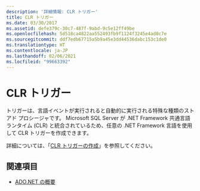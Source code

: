 ```yaml
---
description: '詳細情報: CLR トリガー'
title: CLR トリガー
ms.date: 03/30/2017
ms.assetid: defe379c-30c7-487f-9abd-9c5e12ff49be
ms.openlocfilehash: 5d518ca4822aa552493fb9f1124f3245e4ad8c7e
ms.sourcegitcommit: ddf7edb67715a5b9a45e3dd44536dabc153c1de0
ms.translationtype: HT
ms.contentlocale: ja-JP
ms.lasthandoff: 02/06/2021
ms.locfileid: "99663392"
---
```

# <a name="clr-triggers"></a>CLR トリガー

トリガーは、言語イベントが実行されると自動的に実行される特殊な種類のストアド プロシージャです。 Microsoft SQL Server が .NET Framework 共通言語ランタイム (CLR) と統合されているため、任意の .NET Framework 言語を使用して CLR トリガーを作成できます。  
  
詳細については、「[CLR トリガーの作成](/sql/relational-databases/triggers/create-clr-triggers)」を参照してください。
  
## <a name="see-also"></a>関連項目

- [ADO.NET の概要](../ado-net-overview.md)

